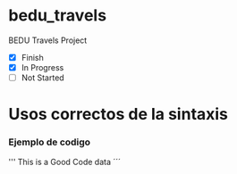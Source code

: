 # bedu_travels
BEDU Travels Project

- [X] Finish
- [X] In Progress
- [ ] Not Started

# Usos correctos de la sintaxis
### Ejemplo de codigo
''' This is a Good Code data ´´´

